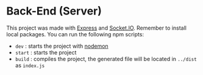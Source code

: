 # Back-End (Server)

This project was made with [Express](https://expressjs.com/) and [Socket.IO](https://socket.io/). Remember to install local packages. You can run the following npm scripts:

- `dev`
: starts the project with [nodemon](https://nodemon.io/)
- `start`
: starts the project
- `build`
: compiles the project, the generated file will be located in `../dist` as `index.js`
